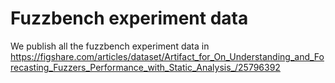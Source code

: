 # Fuzzbench experiment data
We publish all the fuzzbench experiment data in https://figshare.com/articles/dataset/Artifact_for_On_Understanding_and_Forecasting_Fuzzers_Performance_with_Static_Analysis_/25796392
